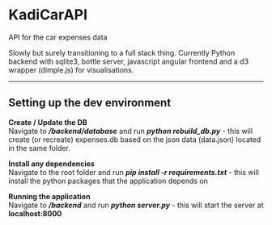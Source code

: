KadiCarAPI
==========

API for the car expenses data

Slowly but surely transitioning to a full stack thing.
Currently Python backend with sqlite3, bottle server, javascript angular frontend and a d3 wrapper (dimple.js) for visualisations.
***
## Setting up the dev environment

**Create / Update the DB**
<br> Navigate to **_/backend/database_** and run **_python rebuild_db.py_** - this will create (or recreate) expenses.db based on the json data (data.json) located in the same folder.

**Install any dependencies**
<br>Navigate to the root folder and run **_pip install -r requirements.txt_** - this will install the python packages that the application depends on

**Running the application**
<br>Navigate to **_/backend_** and run **_python server.py_** - this will start the server at **localhost:8000**